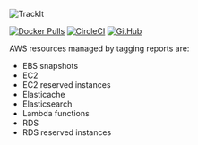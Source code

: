 ![TrackIt](https://s3-us-west-2.amazonaws.com/trackit-public-artifacts/github-page/logo.png)

[![Docker Pulls](https://img.shields.io/docker/pulls/msolution/trackit2-api.svg)](https://hub.docker.com/r/msolution/trackit2-api)
[![CircleCI](https://img.shields.io/circleci/build/github/trackit/trackit.svg)](https://circleci.com/gh/trackit/trackit)
[![GitHub](https://img.shields.io/github/license/trackit/trackit-server.svg)](LICENSE)

AWS resources managed by tagging reports are:
- EBS snapshots
- EC2
- EC2 reserved instances
- Elasticache
- Elasticsearch
- Lambda functions
- RDS
- RDS reserved instances